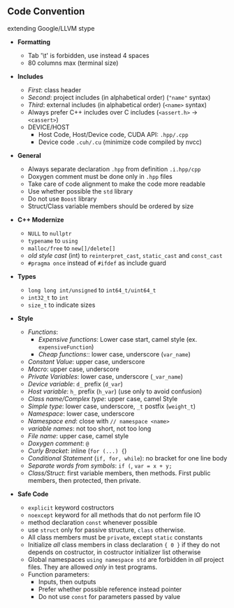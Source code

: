 ## Code Convention ##
extending Google/LLVM stype

* **Formatting**
    - Tab '\t' is forbidden, use instead 4 spaces
    - 80 columns max (terminal size)


* **Includes**
    - *First*: class header
    - *Second*: project includes (in alphabetical order) (`"name"` syntax)
    - *Third*: external includes (in alphabetical order) (`<name>` syntax)
    - Always prefer C++ includes over C includes (`<assert.h>` -> `<cassert>`)
    - DEVICE/HOST
        - Host Code, Host/Device code, CUDA API: `.hpp/.cpp`
        - Device code `.cuh/.cu` (minimize code compiled by nvcc)


* **General**
    - Always separate declaration `.hpp` from definition `.i.hpp/cpp`
    - Doxygen comment must be done only in `.hpp` files
    - Take care of code alignment to make the code more readable
    - Use whether possible the `std` library
    - Do not use `Boost` library
    - Struct/Class variable members should be ordered by size


* **C++ Modernize**
    - `NULL` to `nullptr`
    - `typename` to `using`
    - `malloc/free` to `new[]/delete[]`
    - *old style cast* (int) to `reinterpret_cast`, `static_cast` and
      `const_cast`
    - `#pragma once` instead of `#ifdef` as include guard


* **Types**
    - `long long int/unsigned` to `int64_t/uint64_t`
    - `int32_t` to `int`
    - `size_t` to indicate sizes


* **Style**
    - *Functions*:
        - *Expensive functions*: Lower case start, camel style
            (ex. `expensiveFunction`)
        - *Cheap functions:*: lower case, underscore (`var_name`)
    - *Constant Value*:    upper case, underscore
    - *Macro*:             upper case, underscore
    - *Private Variables*: lower case, underscore (`_var_name`)
    - *Device variable*: `d_` prefix (`d_var`)
    - *Host variable*:   `h_` prefix (`h_var`) (use only to avoid confusion)
    - *Class name/Complex type*: upper case, camel Style
    - *Simple type*:  lower case, underscore, `_t` postfix (`weight_t`)
    - *Namespace*: lower case, underscore
    - *Namespace end*: close with `// namespace <name>`
    - *variable names*: not too short, not too long
    - *File name*: upper case, camel style
    - *Doxygen comment*: `@`
    - *Curly Bracket*: inline (`for (...) {`)
    - *Conditional Statement* (`if, for, while`): no bracket for one line body
    - *Separate words from symbols*: `if (`, `var = x + y;`
    - *Class/Struct*: first variable members, then methods.
                      First public members, then protected, then private.


* **Safe Code**
    - `explicit` keyword costructors
    - `noexcept` keyword for all methods that do not perform file IO
    - method declaration `const` whenever possible
    - use `struct` only for passive structure, `class` otherwise.
    - All class members must be `private`, except `static` constants
    - Initialize *all* class members in class declaration `{ 0 }` if they do not
      depends on costructor, in costructor initializer list otherwise
    - Global namespaces `using namespace std` are forbidden in *all* project
      files. They are allowed *only* in test programs.
    - Function parameters:
        - Inputs, then outputs
        - Prefer whether possible reference instead pointer
        - Do not use `const` for parameters passed by value
